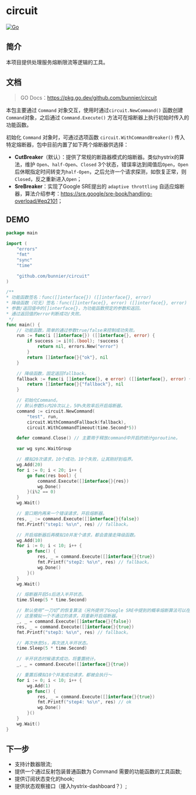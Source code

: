 # circuit

[![Go](https://github.com/bunnier/circuit/actions/workflows/go.yml/badge.svg)](https://github.com/bunnier/circuit/actions/workflows/go.yml)

## 简介

本项目提供处理服务熔断限流等逻辑的工具。

## 文档

> GO Docs：<https://pkg.go.dev/github.com/bunnier/circuit>

本包主要通过 `Command` 对象交互，使用时通过`circuit.NewCommand()` 函数创建 `Command`对象，之后通过 `Command.Execute()` 方法可在熔断器上执行初始时传入的功能函数。

初始化 `Command` 对象时，可通过选项函数 `circuit.WithCommandBreaker()` 传入特定熔断器，包中目前内置了如下两个熔断器供选择：

- **CutBreaker**（默认）：提供了常规的断路器模式的熔断器。类似hystrix的算法，维护 `Open`、`half-Open`、`Closed` 3个状态，错误率达到阈值后`Open`，`Open`后休眠指定时间转变为`half-Open`，之后允许一个请求探测，如恢复正常，则`Closed`，反之重新进入`Open`；
- **SreBreaker**：实现了Google SRE提出的 `adaptive throttling` 自适应熔断器，算法介绍参考：<https://sre.google/sre-book/handling-overload/#eq2101>；

## DEMO

```go
package main

import (
	"errors"
	"fmt"
	"sync"
	"time"

	"github.com/bunnier/circuit"
)

/**
* 功能函数签名：func([]interface{}) ([]interface{}, error)
* 降级函数（可无）签名：func([]interface{}, error) ([]interface{}, error)
* 参数/返回值中的[]interface{}，为功能函数预定的参数和返回。
* 通过返回值的error判断成功/失败。
 */
func main() {
	// 功能函数，简单的通过参数true/false来控制成功失败。
	run := func(i []interface{}) ([]interface{}, error) {
		if success := i[0].(bool); !success {
			return nil, errors.New("error")
		}
		return []interface{}{"ok"}, nil
	}

	// 降级函数，固定返回fallback。
	fallback := func(i []interface{}, e error) ([]interface{}, error) {
		return []interface{}{"fallback"}, nil
	}

	// 初始化Command。
	// 默认参数5s内20次以上，50%失败率后开启熔断器。
	command := circuit.NewCommand(
		"test", run,
		circuit.WithCommandFallback(fallback),
		circuit.WithCommandTimeout(time.Second*5))

	defer command.Close() // 主要用于释放command中开启的统计goroutine。

	var wg sync.WaitGroup

	// 模拟20次请求，10个成功，10个失败，让其刚好到临界。
	wg.Add(20)
	for i := 0; i < 20; i++ {
		go func(res bool) {
			command.Execute([]interface{}{res})
			wg.Done()
		}(i%2 == 0)
	}
	wg.Wait()

	// 窗口期内再来一个错误请求，开启熔断器。
	res, _ := command.Execute([]interface{}{false})
	fmt.Printf("step1: %s\n", res) // fallback。

	// 开启熔断器后再模拟10并发个请求，都会直接走降级函数。
	wg.Add(10)
	for i := 0; i < 10; i++ {
		go func() {
			res, _ = command.Execute([]interface{}{true})
			fmt.Printf("step2: %s\n", res) // fallback。
			wg.Done()
		}()
	}
	wg.Wait()

	// 熔断器开启5s后进入半开状态。
	time.Sleep(5 * time.Second)

	// 默认使用“一刀切”的恢复算法（另外提供了Google SRE中提到的概率熔断算法可以在初始化时候切换），半开状态下，只能有一个请求进入尝试，通过就重置统计，不通过重新完全开启熔断器。
	// 这里模拟一个不通过的请求，将重新开启熔断器。
	_, _ = command.Execute([]interface{}{false})
	res, _ = command.Execute([]interface{}{true})
	fmt.Printf("step3: %s\n", res) // fallback。

	// 再次休息5s，再次进入半开状态。
	time.Sleep(5 * time.Second)

	// 半开状态时候请求成功，将重置统计。
	_, _ = command.Execute([]interface{}{true})

	// 重置后模拟10个并发成功请求，都被会执行～
	for i := 0; i < 10; i++ {
		wg.Add(1)
		go func() {
			res, _ = command.Execute([]interface{}{true})
			fmt.Printf("step4: %s\n", res) // ok
			wg.Done()
		}()
	}
	wg.Wait()
}
```

## 下一步

- 支持计数器限流;
- 提供一个通过反射包装普通函数为 Command 需要的功能函数的工具函数;
- 提供订阅状态变化的hook;
- 提供状态观察接口（接入hystrix-dashboard？）;
